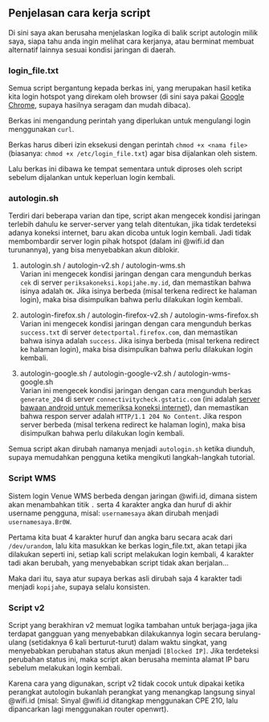## Penjelasan cara kerja script

Di sini saya akan berusaha menjelaskan logika di balik script autologin milik saya, siapa tahu anda ingin melihat cara kerjanya, atau berminat membuat alternatif lainnya sesuai kondisi jaringan di daerah.

### login_file.txt
Semua script bergantung kepada berkas ini, yang merupakan hasil ketika kita login hotspot yang direkam oleh browser (di sini saya pakai [Google Chrome](https://google.com/chrome), supaya hasilnya seragam dan mudah dibaca).

Berkas ini mengandung perintah yang diperlukan untuk mengulangi login menggunakan `curl`.

Berkas harus diberi izin eksekusi dengan perintah `chmod +x <nama file>` (biasanya: `chmod +x /etc/login_file.txt`) agar bisa dijalankan oleh sistem.

Lalu berkas ini dibawa ke tempat sementara untuk diproses oleh script sebelum dijalankan untuk keperluan login kembali.

### autologin.sh

Terdiri dari beberapa varian dan tipe, script akan mengecek kondisi jaringan terlebih dahulu ke server-server yang telah ditentukan, jika tidak terdeteksi adanya koneksi internet, baru akan dicoba untuk login kembali. Jadi tidak membombardir server login pihak hotspot (dalam ini <span></span>@wifi.id dan turunannya), yang bisa menyebabkan akun diblokir.

1. autologin.sh / autologin-v2.sh / autologin-wms.sh  
Varian ini mengecek kondisi jaringan dengan cara mengunduh berkas `cek` di server `periksakoneksi.kopijahe.my.id`, dan memastikan bahwa isinya adalah `OK`. Jika isinya berbeda (misal terkena redirect ke halaman login), maka bisa disimpulkan bahwa perlu dilakukan login kembali.

2. autologin-firefox.sh / autologin-firefox-v2.sh / autologin-wms-firefox.sh  
Varian ini mengecek kondisi jaringan dengan cara mengunduh berkas `success.txt` di server `detectportal.firefox.com`, dan memastikan bahwa isinya adalah `success`. Jika isinya berbeda (misal terkena redirect ke halaman login), maka bisa disimpulkan bahwa perlu dilakukan login kembali.

3. autologin-google.sh / autologin-google-v2.sh / autologin-wms-google.sh  
Varian ini mengecek kondisi jaringan dengan cara mengunduh berkas `generate_204` di server `connectivitycheck.gstatic.com` (ini adalah [server bawaan android untuk memeriksa koneksi internet](https://android.googlesource.com/platform/frameworks/base/+/master/services/core/java/com/android/server/ConnectivityService.java#280)), dan memastikan bahwa respon server adalah `HTTP/1.1 204 No Content`. Jika respon server berbeda (misal terkena redirect ke halaman login), maka bisa disimpulkan bahwa perlu dilakukan login kembali.

Semua script akan dirubah namanya menjadi `autologin.sh` ketika diunduh, supaya memudahkan pengguna ketika mengikuti langkah-langkah tutorial.

### Script WMS

Sistem login Venue WMS berbeda dengan jaringan <span></span>@wifi.id, dimana sistem akan menambahkan titik `.` serta 4 karakter angka dan huruf di akhir username pengguna, misal: `usernamesaya` akan dirubah menjadi `usernamesaya.Br0W`.

Pertama kita buat 4 karakter huruf dan angka baru secara acak dari `/dev/urandom`, lalu kita masukkan ke berkas login_file.txt, akan tetapi jika dilakukan seperti ini, setiap kali script melakukan login kembali, 4 karakter tadi akan berubah, yang menyebabkan script tidak akan berjalan...

Maka dari itu, saya atur supaya berkas asli dirubah saja 4 karakter tadi menjadi `kopijahe`, supaya selalu konsisten.

### Script v2

Script yang berakhiran v2 memuat logika tambahan untuk berjaga-jaga jika terdapat gangguan yang menyebabkan dilakukannya login secara berulang-ulang (setidaknya 6 kali berturut-turut) dalam waktu singkat, yang menyebabkan perubahan status akun menjadi `[Blocked IP]`. Jika terdeteksi perubahan status ini, maka script akan berusaha meminta alamat IP baru sebelum melakukan login kembali.

Karena cara yang digunakan, script v2 tidak cocok untuk dipakai ketika perangkat autologin bukanlah perangkat yang menangkap langsung sinyal <span><span>@wifi.id (misal: Sinyal <span></span>@wifi.id ditangkap menggunakan CPE 210, lalu dipancarkan lagi menggunakan router openwrt).
